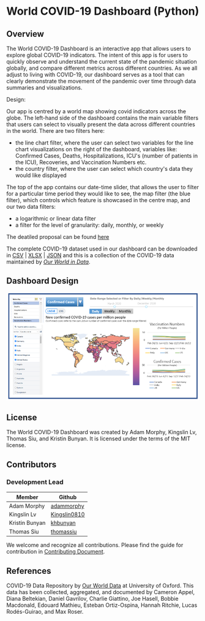 # World COVID-19 Dashboard (Python)

## Overview

The World COVID-19 Dashboard is an interactive app that allows users to explore global COVID-19 indicators. The intent of this app is for users to quickly observe and understand the current state of the pandemic situation globally, and compare different metrics across different countries. As we all adjust to living with COVID-19, our dashboard serves as a tool that can clearly demonstrate the movement of the pandemic over time through data summaries and visualizations.

Design:

Our app is centred by a world map showing covid indicators across the globe. The left-hand side of the dashboard contains the main variable filters that users can select to visually present the data across different countries in the world. There are two filters here:
  - the line chart filter, where the user can select two variables for the line chart visualizations on the right of the dashboard, variables like: Confirmed Cases, Deaths, Hospitalizations, ICU's (number of patients in the ICU), Recoveries, and Vaccination Numbers etc.
  - the country filter, where the user can select which country's data they would like displayed

The top of the app contains our date-time slider, that allows the user to filter for a particular time period they would like to see, the map filter (the blue filter), which controls which feature is showcased in the centre map, and our two data filters:
  - a logarithmic or linear data filter
  - a filter for the level of granularity: daily, monthly, or weekly

The deatiled proposal can be found [here](https://github.com/UBC-MDS/group10-worldcovid-dashpython/blob/main/docs/proposal.md)

The complete COVID-19 dataset used in our dashboard can be downloaded in [CSV](https://covid.ourworldindata.org/data/owid-covid-data.csv) | [XLSX](https://covid.ourworldindata.org/data/owid-covid-data.xlsx) | [JSON](https://covid.ourworldindata.org/data/owid-covid-data.json) and this is a collection of the COVID-19 data maintained by [_Our World in Data_](https://ourworldindata.org/coronavirus).

## Dashboard Design

![](dashboad_sketch.png)

## License

The World COVID-19 Dashboard was created by Adam Morphy, Kingslin Lv, Thomas Siu, and Kristin Bunyan. It is licensed under the terms of the MIT license.

## Contributors
### Development Lead

| Member        | Github                                            |
|---------------|---------------------------------------------------|
| Adam Morphy   | [adammorphy](https://github.com/adammorphy)       |
| Kingslin Lv   | [Kingslin0810](https://github.com/Kingslin0810)   |
| Kristin Bunyan| [khbunyan](https://github.com/khbunyan)           |
| Thomas Siu    | [thomassiu](https://github.com/thomassiu)         |

We welcome and recognize all contributions. Please find the guide for contribution in [Contributing Document](https://github.com/UBC-MDS/group10-worldcovid-dashpython/blob/main/CONTRIBUTING.md).

## References

COVID-19 Data Repository by [Our World Data](https://ourworldindata.org/coronavirus) at University of Oxford. This data has been collected, aggregated, and documented by Cameron Appel, Diana Beltekian, Daniel Gavrilov, Charlie Giattino, Joe Hasell, Bobbie Macdonald, Edouard Mathieu, Esteban Ortiz-Ospina, Hannah Ritchie, Lucas Rodés-Guirao, and Max Roser.
